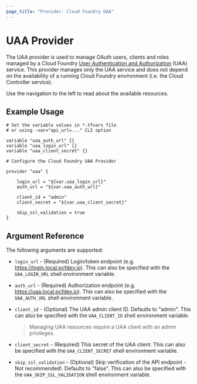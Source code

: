 ```yaml
---
page_title: "Provider: Cloud Foundry UAA"
---
```


# UAA Provider

The UAA provider is used to manage OAuth users, clients and roles managed by a Cloud Foundry [User Authentication and Authorization](https://github.com/cloudfoundry/uaa) (UAA) service. This provider manages only the UAA service and does not depend on the availability of a running Cloud Foundry environment (i.e. the Cloud Controller service).

Use the navigation to the left to read about the available resources.

## Example Usage

```
# Set the variable values in *.tfvars file
# or using -var="api_url=..." CLI option

variable "uaa_auth_url" {}
variable "uaa_login_url" {}
variable "uaa_client_secret" {}

# Configure the Cloud Foundry UAA Provider

provider "uaa" {
    
    login_url = "${var.uaa_login_url}"
    auth_url = "${var.uaa_auth_url}"

    client_id = "admin"
    client_secret = "${var.uaa_client_secret}"

    skip_ssl_validation = true
}
```

## Argument Reference

The following arguments are supported:

* `login_url` - (Required) Login/token endpoint (e.g. https://login.local.pcfdev.io). This can also be specified with the `UAA_LOGIN_URL` shell environment variable.

* `auth_url` - (Required) Authorization endpoint (e.g. https://uaa.local.pcfdev.io). This can also be specified with the `UAA_AUTH_URL` shell environment variable.

* `client_id` - (Optional) The UAA admin client ID. Defaults to "admin". This can also be specified with the `UAA_CLIENT_ID` shell environment variable.

  > Managing UAA resources require a UAA client with an admin privileges.

* `client_secret` - (Required) This secret of the UAA client. This can also be specified with the `UAA_CLIENT_SECRET` shell environment variable.

* `skip_ssl_validation` - (Optional) Skip verification of the API endpoint - Not recommended!. Defaults to "false". This can also be specified with the `UAA_SKIP_SSL_VALIDATION` shell environment variable.
